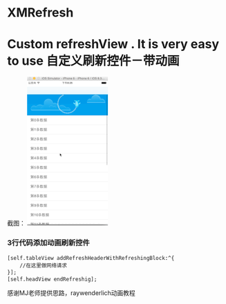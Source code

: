 # XMRefresh
Custom refreshView . It is very easy to use
  自定义刷新控件－带动画
========================
  截图：
 ![image](https://github.com/870021840/XMRefresh/blob/master/refresh.gif)

### 3行代码添加动画刷新控件
    [self.tableView addRefreshHeaderWithRefreshingBlock:^{
        //在这里做网络请求
    }];
    [self.headView endRefreshig];

感谢MJ老师提供思路，raywenderlich动画教程
